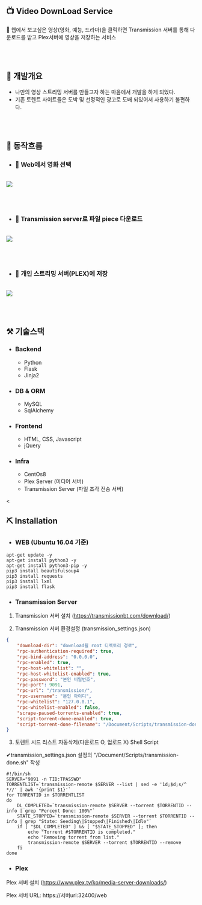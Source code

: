 ## 📺 Video DownLoad Service
📼 웹에서 보고싶은 영상(영화, 예능, 드라마)을 클릭하면 Transmission 서버를 통해 다운로드를 받고 Plex서버에 영상을 저장하는 서비스

<br><br>

## 🚀 개발개요
* 나만의 영상 스트리밍 서버를 만들고자 하는 마음에서 개발을 하게 되었다.
* 기존 토렌트 사이트들은 도박 및 선정적인 광고로 도배 되있어서 사용하기 불편하다.

<br><br>

## 🏁 동작흐름
* ### 🚩 Web에서 영화 선택
<br>
<img src="https://user-images.githubusercontent.com/50009692/128603497-3009b19b-4a25-4160-bd02-117b13956818.PNG">

<br><br>

* ### 🚩 Transmission server로 파일 piece 다운로드
<br>
<img src="https://user-images.githubusercontent.com/50009692/128603625-1f2acece-9531-492a-9439-8fc7475c3d37.PNG">

<br><br>

* ### 🚩 개인 스트리밍 서버(PLEX)에 저장
<br>
<img src="https://user-images.githubusercontent.com/50009692/128603646-2cefaeae-da28-47f7-8326-66bc185f48d9.PNG">

<br><br>

## ⚒ 기술스택
* ### Backend
   * Python
   * Flask
   * Jinja2

* ### DB & ORM
   * MySQL
   * SqlAlchemy

* ### Frontend
   * HTML, CSS, Javascript
   * jQuery

* ### Infra
   * CentOs8
   * Plex Server (미디어 서버)
   * Transmission Server (파일 조각 전송 서버)

<

## ⛏ Installation

* ### WEB (Ubuntu 16.04 기준)
```
apt-get update -y
apt-get install python3 -y
apt-get install python3-pip -y
pip3 install beautifulsoup4
pip3 install requests
pip3 install lxml
pip3 install flask
```

* ### Transmission Server
1. Transmission 서버 설치 (<https://transmissionbt.com/download/>)

2. Transmission 서버 환경설정 (transmission_settings.json)
```json
{
    "download-dir": "download될 root 디렉토리 경로",   
    "rpc-authentication-required": true,
    "rpc-bind-address": "0.0.0.0",
    "rpc-enabled": true,
    "rpc-host-whitelist": "",
    "rpc-host-whitelist-enabled": true,
    "rpc-password": "본인 비밀번호",
    "rpc-port": 9091,
    "rpc-url": "/transmission/",
    "rpc-username": "본인 아이디",
    "rpc-whitelist": "127.0.0.1",
    "rpc-whitelist-enabled": false,
    "scrape-paused-torrents-enabled": true,
    "script-torrent-done-enabled": true,
    "script-torrent-done-filename": "/Document/Scripts/transmission-done.sh",
}
```

3. 토렌트 시드 리스트 자동삭제(다운로드 O, 업로드 X) Shell Script

✔transmission_settings.json 설정의 "/Document/Scripts/transmission-done.sh" 작성
```shell
#!/bin/sh
SERVER="9091 -n TID:TPASSWD"
TORRENTLIST=`transmission-remote $SERVER --list | sed -e '1d;$d;s/^ *//' | awk '{print $1}'`
for TORRENTID in $TORRENTLIST
do
    DL_COMPLETED=`transmission-remote $SERVER --torrent $TORRENTID --info | grep "Percent Done: 100%"`
    STATE_STOPPED=`transmission-remote $SERVER --torrent $TORRENTID --info | grep "State: Seeding\|Stopped\|Finished\|Idle"`
    if [ "$DL_COMPLETED" ] && [ "$STATE_STOPPED" ]; then
		echo "Torrent #$TORRENTID is completed."
		echo "Removing torrent from list."
        transmission-remote $SERVER --torrent $TORRENTID --remove
    fi
done
```

* ### Plex

Plex 서버 설치 (https://www.plex.tv/ko/media-server-downloads/)

Plex 서버 URL: https://서버url:32400/web





